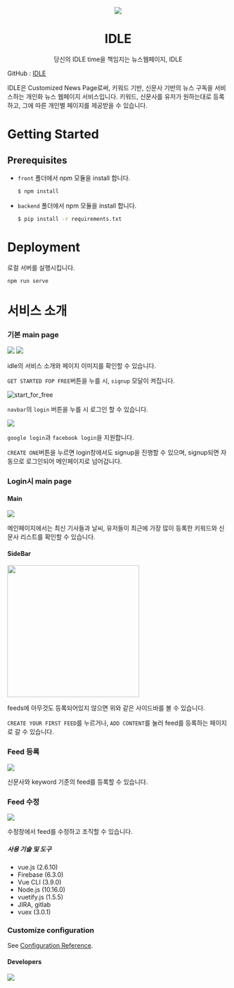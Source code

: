 <p align="center"><img src="https://user-images.githubusercontent.com/45934061/68114280-f8dd1280-ff38-11e9-8581-f43fc882fe99.png"></img></p><h1 align="center">IDLE</h1><p align="center">당신의 IDLE time을 책임지는 뉴스웹페이지, IDLE</p>

GitHub : [IDLE](<https://github.com/kyeah01/customized_news_page>)

IDLE은 Customized News Page로써, 키워드 기반, 신문사 기반의 뉴스 구독을 서비스하는 개인화 뉴스 웹페이지 서비스입니다. 키워드, 신문사를 유저가 원하는대로 등록하고, 그에 따른 개인별 페이지를 제공받을 수 있습니다.



# Getting Started

## Prerequisites

- `front` 폴더에서 npm 모듈을 install 합니다.

  ```bash
  $ npm install
  ```

- `backend` 폴더에서 npm 모듈을 install 합니다.

  ```bash
  $ pip install -r requirements.txt
  ```



# Deployment

로컬 서버를 실행시킵니다.

```
npm run serve
```



# 서비스 소개

### 기본 main page

<img src="https://user-images.githubusercontent.com/45934061/68114280-f8dd1280-ff38-11e9-8581-f43fc882fe99.png"/>
<img src="https://user-images.githubusercontent.com/45934061/68114865-689fcd00-ff3a-11e9-9da0-70eb8e0e0ca9.png"/>

idle의 서비스 소개와 페이지 이미지를 확인할 수 있습니다. 



`GET STARTED FOP FREE`버튼을 누를 시, `signup` 모달이 켜집니다.

![start_for_free](https://user-images.githubusercontent.com/45934061/68115341-8ae61a80-ff3b-11e9-8706-cd79f62e5564.gif)



`navbar`의 `login` 버튼을 누를 시 로그인 할 수 있습니다.

<img src="https://user-images.githubusercontent.com/45934061/68115525-eca68480-ff3b-11e9-8f62-9582cf45025a.gif">

`google login`과 `facebook login`을 지원합니다.

`CREATE ONE`버튼을 누르면 login창에서도 signup을 진행할 수 있으며, signup되면 자동으로 로그인되어 메인페이지로 넘어갑니다.



### Login시 main page

#### Main

<img src="https://user-images.githubusercontent.com/45934061/62856062-d8812b80-bd2e-11e9-8739-80e5f83a1658.PNG">

메인페이지에서는 최신 기사들과 날씨, 유저들이 최근에 가장 많이 등록한 키워드와 신문사 리스트를 확인할 수 있습니다.



#### SideBar

<img src="https://user-images.githubusercontent.com/45934061/68115673-43ac5980-ff3c-11e9-876e-c37d7ebfd75f.png" style="width:300px;">

feeds에 아무것도 등록되어있지 않으면 위와 같은 사이드바를 볼 수 있습니다. 

`CREATE YOUR FIRST FEED`를 누르거나, `ADD CONTENT`를 눌러 feed를 등록하는 페이지로 갈 수 있습니다.



### Feed 등록

<img src="https://user-images.githubusercontent.com/45934061/68116051-39d72600-ff3d-11e9-9b13-2553fb01f567.gif">

신문사와 keyword 기준의 feed를 등록할 수 있습니다.



### Feed 수정

<img src="https://user-images.githubusercontent.com/45934061/68116332-e5807600-ff3d-11e9-93bc-83c0d2a71ffa.gif">

수정창에서 feed를 수정하고 조직할 수 있습니다.



##### 사용 기술 및 도구

- vue.js (2.6.10)
- Firebase (6.3.0)
- Vue CLI (3.9.0)
- Node.js (10.16.0)
- vuetify.js (1.5.5)
- JIRA, gitlab
- vuex (3.0.1)



### Customize configuration

See [Configuration Reference](https://cli.vuejs.org/config/).



#### Developers

<img src="https://user-images.githubusercontent.com/45934061/68181814-fda6d280-ffdb-11e9-9431-5b6cf7331c53.png">
